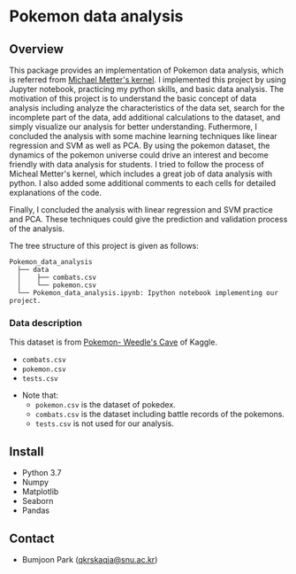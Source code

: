 # Pokemon data analysis

## Overview

This package provides an implementation of Pokemon data analysis, which is referred from [Michael Metter's kernel](https://www.kaggle.com/mmetter/pokemon-data-analysis-tutorial/notebook). 
I implemented this project by using Jupyter notebook, practicing my python skills, and basic data analysis. 
The motivation of this project is to understand the basic concept of data analysis including analyze the characteristics of the data set, search for the incomplete part of the data, add additional calculations to the dataset, and simply visualize our analysis for better understanding. Futhermore, I concluded the analysis with some machine learning techniques like linear regression and SVM as well as PCA. By using the pokemon dataset, the dynamics of the pokemon universe could drive an interest and become friendly with data analysis for students. 
I tried to follow the process of Micheal Metter's kernel, which includes a great job of data analysis with python. I also added some additional comments to each cells for detailed explanations of the code.  

Finally, I concluded the analysis with linear regression and SVM practice and PCA. 
These techniques could give the prediction and validation process of the analysis. 

The tree structure of this project is given as follows:

``` Unicode
Pokemon_data_analysis
  ├── data
  │    ├── combats.csv
  │    └── pokemon.csv
  └── Pokemon_data_analysis.ipynb: Ipython notebook implementing our project. 
```

### Data description
This dataset is from [Pokemon- Weedle's Cave](https://www.kaggle.com/terminus7/pokemon-challenge) of Kaggle.
- `combats.csv`
- `pokemon.csv`
- `tests.csv`
* Note that: 
    * `pokemon.csv` is the dataset of pokedex.  
    * `combats.csv` is the dataset including battle records of the pokemons.  
    * `tests.csv` is not used for our analysis.

## Install
* Python 3.7
* Numpy
* Matplotlib
* Seaborn
* Pandas

## Contact

- Bumjoon Park (qkrskaqja@snu.ac.kr)

